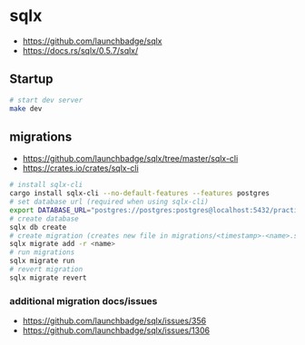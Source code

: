 # sqlx

- https://github.com/launchbadge/sqlx
- https://docs.rs/sqlx/0.5.7/sqlx/

## Startup

```bash
# start dev server
make dev
```

## migrations

- https://github.com/launchbadge/sqlx/tree/master/sqlx-cli
- https://crates.io/crates/sqlx-cli

```bash
# install sqlx-cli
cargo install sqlx-cli --no-default-features --features postgres
# set database url (required when using sqlx-cli)
export DATABASE_URL="postgres://postgres:postgres@localhost:5432/practice"
# create database
sqlx db create
# create migration (creates new file in migrations/<timestamp>-<name>.sql)
sqlx migrate add -r <name>
# run migrations
sqlx migrate run
# revert migration
sqlx migrate revert
```

### additional migration docs/issues

- https://github.com/launchbadge/sqlx/issues/356
- https://github.com/launchbadge/sqlx/issues/1306